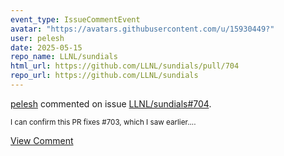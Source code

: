 ```yaml
---
event_type: IssueCommentEvent
avatar: "https://avatars.githubusercontent.com/u/15930449?"
user: pelesh
date: 2025-05-15
repo_name: LLNL/sundials
html_url: https://github.com/LLNL/sundials/pull/704
repo_url: https://github.com/LLNL/sundials
---
```


<a href='https://github.com/pelesh' target='_blank'>pelesh</a> commented on issue <a href='https://github.com/LLNL/sundials/pull/704' target='_blank'>LLNL/sundials#704</a>.

<small>I can confirm this PR fixes #703, which I saw earlier....</small>

<a href='https://github.com/LLNL/sundials/pull/704' target='_blank'>View Comment</a>